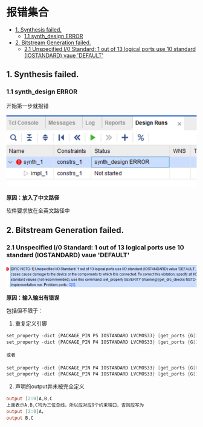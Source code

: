 # 报错集合

<!-- @import "[TOC]" {cmd="toc" depthFrom=2 depthTo=4 orderedList=false} -->

<!-- code_chunk_output -->

- [1. Synthesis failed.](#1-synthesis-failed)
  - [1.1 synth_design ERROR](#11-synth_design-error)
- [2. Bitstream Generation failed.](#2-bitstream-generation-failed)
  - [2.1 Unspecified l/0 Standard: 1 out of 13 logical ports use 10 standard (IOSTANDARD) vaue 'DEFAULT'](#21-unspecified-l0-standard-1-out-of-13-logical-ports-use-10-standard-iostandard-vaue-default)

<!-- /code_chunk_output -->


## 1. Synthesis failed.

### 1.1 synth_design ERROR

开始第一步就报错

![](images/2024-04-14-11-36-08.png)

**原因：放入了中文路径**

软件要求放在全英文路径中

## 2. Bitstream Generation failed.

### 2.1 Unspecified l/0 Standard: 1 out of 13 logical ports use 10 standard (IOSTANDARD) vaue 'DEFAULT'

![](images/2024-04-14-11-37-43.png)

**原因：输入输出有错误**

包括但不限于：

1. 重复定义引脚

``` verilog
set_property -dict {PACKAGE_PIN P5 IOSTANDARD LVCMOS33} [get_ports {G[1]}]
set_property -dict {PACKAGE_PIN P4 IOSTANDARD LVCMOS33} [get_ports {G[1]}]

或者

set_property -dict {PACKAGE_PIN P4 IOSTANDARD LVCMOS33} [get_ports {G[0]}]
set_property -dict {PACKAGE_PIN P4 IOSTANDARD LVCMOS33} [get_ports {G[1]}]
```

2. 声明的output并未被完全定义

``` verilog
output [2:0]A,B,C
上面表示A,B,C均为三位总线，所以应对应9个约束端口，否则应写为
output [2:0]A，
output B,C
```

